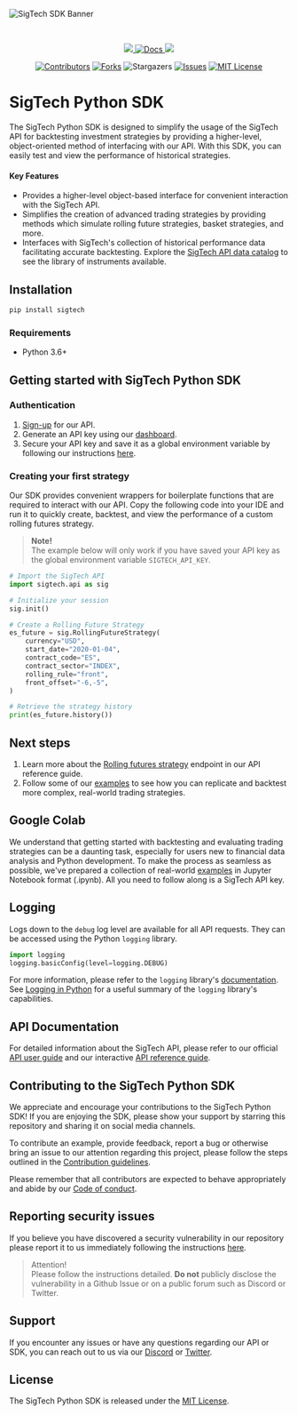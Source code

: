 ![SigTech SDK Banner](https://sigtech.com/wp-content/uploads/2023/08/Python-SDK_github_856x268-1.png "SigTech SDK Banner")

&nbsp;

<p align="center" id="dummy">
    <a href="https://discord.gg/ZcFeutSrWM">
        <img src="https://img.shields.io/badge/CHAT-DISCORD-blue?style=for-the-badge&logo=discord&labelColor=rgb(55,55,55)&color=blueviolet">
    </a>
    <a href="https://learn.sigtech.com/reference/">
        <img src="https://img.shields.io/badge/Docs-API_REFERENCE-1338be?&style=for-the-badge&logo=wiki&link=https://learn.sigtech.com/reference" alt="Docs" />
    </a>
     <a href="https://twitter.com/sigtechltd/">
        <img src="https://img.shields.io/badge/follow-%40sigtechltd-1DA1F2?logo=twitter&style=for-the-badge" />
    </a>
<p>

<div align="center">

[![Contributors][contributors-shield]][contributors-url]
[![Forks][forks-shield]][forks-url]
![Stargazers][stars-shield]
[![Issues][issues-shield]][issues-url]
[![MIT License][license-shield]][license-url]

</div>

[contributors-shield]: https://img.shields.io/github/contributors/SIGTechnologies/sigtech-python.svg?style=for-the-badge
[contributors-url]: https://github.com/SIGTechnologies/sigtech-python/graphs/contributors
[forks-shield]: https://img.shields.io/github/forks/SIGTechnologies/sigtech-python.svg?style=for-the-badge
[forks-url]: https://github.com/SIGTechnologies/sigtech-python/network/members
[stars-shield]: https://img.shields.io/github/stars/SIGTechnologies/sigtech-python.svg?style=for-the-badge
[issues-shield]: https://img.shields.io/github/issues/SIGTechnologies/sigtech-python.svg?style=for-the-badge
[issues-url]: https://github.com/SIGTechnologies/sigtech-python/issues
[license-shield]: https://img.shields.io/github/license/SIGTechnologies/sigtech-python.svg?style=for-the-badge
[license-url]: https://github.com/SIGTechnologies/sigtech-python/blob/master/LICENSE

# SigTech Python SDK

The SigTech Python SDK is designed to simplify the usage of the SigTech API for backtesting investment strategies by providing a higher-level, object-oriented method of interfacing with our API. With this SDK, you can easily test and view the performance of historical strategies.

#### Key Features

- Provides a higher-level object-based interface for convenient interaction with the SigTech API.
- Simplifies the creation of advanced trading strategies by providing methods which simulate rolling future strategies, basket strategies, and more.
- Interfaces with SigTech's collection of historical performance data facilitating accurate backtesting. Explore the [SigTech API data catalog](https://sigtechapi.streamlit.app/) to see the library of instruments available.

## Installation

```sh
pip install sigtech
```

### Requirements

- Python 3.6+

## Getting started with SigTech Python SDK

### Authentication

1. [Sign-up](https://dashboard.sigtech.com/register) for our API.
1. Generate an API key using our [dashboard](https://dashboard.sigtech.com/api-keys).
1. Secure your API key and save it as a global environment variable by following our instructions [here](https://learn.sigtech.com/docs/auth).

### Creating your first strategy

Our SDK provides convenient wrappers for boilerplate functions that are required to interact with our API. Copy the following code into your IDE and run it to quickly create, backtest, and view the performance of a custom rolling futures strategy.

>**Note!**\
>The example below will only work if you have saved your API key as the global environment variable `SIGTECH_API_KEY`.

```python
# Import the SigTech API
import sigtech.api as sig

# Initialize your session
sig.init()

# Create a Rolling Future Strategy
es_future = sig.RollingFutureStrategy(
    currency="USD",
    start_date="2020-01-04",
    contract_code="ES",
    contract_sector="INDEX",
    rolling_rule="front",
    front_offset="-6,-5",
)

# Retrieve the strategy history
print(es_future.history())
```

## Next steps

1. Learn more about the [Rolling futures strategy](https://learn.sigtech.com/reference/api_post_strategy_rolling_futures_strategies_futures_rolling_post-1) endpoint in our API reference guide.
1. Follow some of our [examples](https://github.com/SIGTechnologies/sigtech-python/tree/master/examples) to see how you can replicate and backtest more complex, real-world trading strategies.

## Google Colab

We understand that getting started with backtesting and evaluating trading strategies can be a daunting task, especially for users new to financial data analysis and Python development. To make the process as seamless as possible, we've prepared a collection of real-world [examples](https://github.com/SIGTechnologies/sigtech-python/tree/master/examples) in Jupyter Notebook format (.ipynb). All you need to follow along is a SigTech API key.

## Logging

Logs down to the `debug` log level are available for all API requests. They can be accessed using the Python `logging` library.

```python
import logging
logging.basicConfig(level=logging.DEBUG)
```

For more information, please refer to the `logging` library's [documentation](https://docs.python.org/3/library/logging.html). See [Logging in Python](https://realpython.com/python-logging/) for a useful summary of the `logging` library's capabilities.

## API Documentation

For detailed information about the SigTech API, please refer to our official [API user guide](https://learn.sigtech.com/docs) and our interactive [API reference guide](https://learn.sigtech.com/reference).

## Contributing to the SigTech Python SDK

We appreciate and encourage your contributions to the SigTech Python SDK! If you are enjoying the SDK, please show your support by starring this repository and sharing it on social media channels.

To contribute an example, provide feedback, report a bug or otherwise bring an issue to our attention regarding this project, please follow the steps outlined in the [Contribution guidelines](https://github.com/SIGTechnologies/sigtech-python/blob/master/CONTRIBUTING.md).

Please remember that all contributors are expected to behave appropriately and abide by our [Code of conduct](https://github.com/SIGTechnologies/sigtech-python/blob/master/CODE_OF_CONDUCT.md).

## Reporting security issues

If you believe you have discovered a security vulnerability in our repository please report it to us immediately following the instructions [here](https://github.com/SIGTechnologies/sigtech-python/blob/master/SECURITY.md).

>Attention!\
>Please follow the instructions detailed. **Do not** publicly disclose the vulnerability in a Github Issue or on a public forum such as Discord or Twitter.

## Support

If you encounter any issues or have any questions regarding our API or SDK, you can reach out to us via our [Discord](https://discord.gg/ZcFeutSrWM) or [Twitter](https://twitter.com/sigtechltd/).

## License

The SigTech Python SDK is released under the [MIT License](https://github.com/SIGTechnologies/sigtech-python/blob/master/LICENSE).
